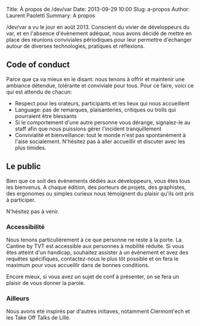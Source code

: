 Title: À propos de /dev/var
Date: 2013-09-29 10:00
Slug: a-propos
Author: Laurent Paoletti
Summary: A propos


/dev/var a vu le jour en août 2013.
 Conscient du vivier de développeurs du var, et en l'absence d'évènement adéquat, nous avons décidé de mettre en place
 des réunions conviviales périodiques pour leur permettre d'échanger autour de diverses technologies, pratiques et réflexions.

## Code of conduct

Parce que ça va mieux en le disant: nous tenons à offrir et maintenir une ambiance détendue, tolérante et conviviale pour tous.
Pour ce faire, voici ce qui est attendu de chacun:

 * Respect pour les orateurs, participants et les lieux qui nous accueillent
 * Language: pas de remarques, plaisanteries, critiques ou trolls qui pourraient être blessants
 * Si le comportement d'une autre personne vous dérange, signalez-le au staff afin que nous puissions gérer l'incident tranquillement
 * Convivialité et bienveillance: tout le monde n'est pas spontanément à l'aise socialement. N'hésitez pas à aller accueillir et discuter avec les plus timides.


## Le public</h2>

Bien que ce soit des évènements dédiés aux développeurs, vous êtes tous les bienvenus. A chaque édition,
des porteurs de projets, des graphistes, des ergonomes ou simples curieux nous
témoignent du plaisir qu'ils ont pris à participer.

N'hésitez pas à venir.

### Accessibilité


Nous tenons particulièrement à ce que personne ne reste à la porte. La Cantine by TVT est accessible aux
personnes à mobilité réduite.
Si vous êtes atteint d'un handicap, souhaitez assister à un évènement et avez des requêtes spécifiques,
contactez-nous le plus tôt possible et on fera le maximum pour vous accueillir dans de bonnes conditions.

Encore mieux, si vous avez un sujet de conf à présenter, on se fera un plaisir de vous donner la parole.

### Ailleurs

Nous avons été inspirés par d'autres initiaves, notamment Clermont'ech et les Take Off Talks de Lille.
